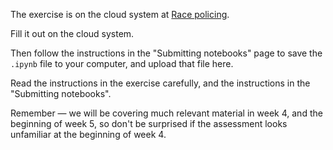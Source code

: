 The exercise is on the cloud system at [Race
policing](https://ds.lis.2i2c.cloud/hub/user-redirect/git-pull?repo=https%3A//github.com/lisds/race_policing&subPath=race_policing.ipynb).

Fill it out on the cloud system.

Then follow the instructions in the "Submitting notebooks" page to save the
`.ipynb` file to your computer, and upload that file here.

Read the instructions in the exercise carefully, and the instructions in the
"Submitting notebooks".

Remember — we will be covering much relevant material in week 4, and the
beginning of week 5, so don't be surprised if the assessment looks unfamiliar
at the beginning of week 4.

